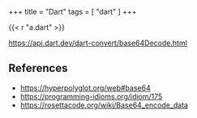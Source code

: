 +++
title = "Dart"
tags = [ "dart" ]
+++

{{< r "a.dart" >}}

<https://api.dart.dev/dart-convert/base64Decode.html>

## References

- <https://hyperpolyglot.org/web#base64>
- <https://programming-idioms.org/idiom/175>
- <https://rosettacode.org/wiki/Base64_encode_data>
